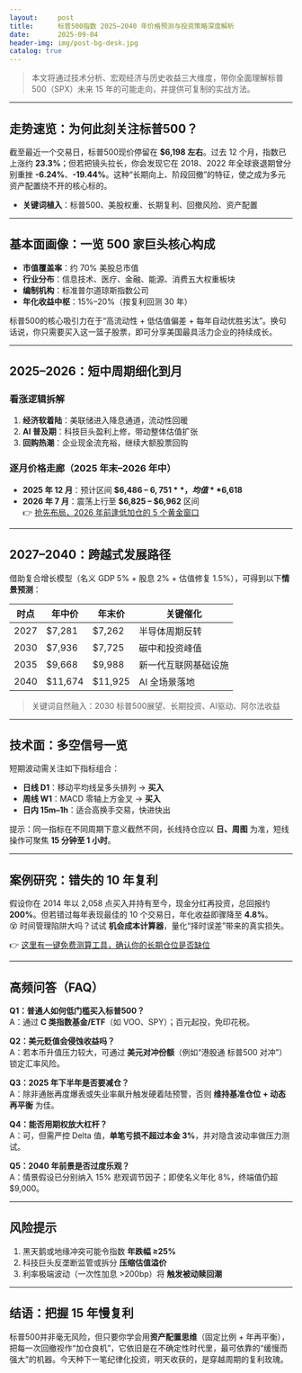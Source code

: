 ```yaml
---
layout:     post
title:      标普500指数 2025–2040 年价格预测与投资策略深度解析
date:       2025-09-04
header-img: img/post-bg-desk.jpg
catalog: true
---
```


> 本文将通过技术分析、宏观经济与历史收益三大维度，带你全面理解标普500（SPX）未来 15 年的可能走向，并提供可复制的实战方法。

---

## 走势速览：为何此刻关注标普500？

截至最近一个交易日，标普500现价停留在 **$6,198 左右**。过去 12 个月，指数已上涨约 **23.3%**；但若把镜头拉长，你会发现它在 2018、2022 年全球衰退期曾分别重挫 **-6.24%**、**-19.44%**。这种“长期向上、阶段回撤”的特征，使之成为多元资产配置绕不开的核心标的。

- **关键词植入**：标普500、美股权重、长期复利、回撤风险、资产配置

---

## 基本面画像：一览 500 家巨头核心构成

* **市值覆盖率**：约 70% 美股总市值  
* **行业分布**：信息技术、医疗、金融、能源、消费五大权重板块  
* **编制机构**：标准普尔道琼斯指数公司  
* **年化收益中枢**：15%–20%（按复利回测 30 年）  

标普500的核心吸引力在于“高流动性 + 低估值偏差 + 每年自动优胜劣汰”。换句话说，你只需要买入这一篮子股票，即可分享美国最具活力企业的持续成长。

---

## 2025–2026：短中周期细化到月

### 看涨逻辑拆解

1. **经济软着陆**：美联储进入降息通道，流动性回暖  
2. **AI 普及期**：科技巨头盈利上修，带动整体估值扩张  
3. **回购热潮**：企业现金流充裕，继续大额股票回购  

### 逐月价格走廊（2025 年末–2026 年中）

- **2025 年 12 月**：预计区间 **$6,486 – $6,751**，均值 **$6,618**  
- **2026 年 7 月**：震荡上行至 **$6,825 – $6,962** 区间  
👉 [抢先布局，2026 年前逢低加仓的 5 个黄金窗口](https://okxdog.com/)

---

## 2027–2040：跨越式发展路径

借助复合增长模型（名义 GDP 5% + 股息 2% + 估值修复 1.5%），可得到以下**情景预测**：

| 时点 | 年中价 | 年末价 | 关键催化 |
|---|---|---|---|
| 2027 | $7,281 | $7,262 | 半导体周期反转 |
| 2030 | $7,936 | $7,725 | 碳中和投资峰值 |
| 2035 | $9,668 | $9,988 | 新一代互联网基础设施 |
| 2040 | $11,674 | $11,925 | AI 全场景落地 |

> 关键词自然融入：2030 标普500展望、长期投资、AI驱动、阿尔法收益

---

## 技术面：多空信号一览

短期波动需关注如下指标组合：

- **日线 D1**：移动平均线呈多头排列 → **买入**  
- **周线 W1**：MACD 零轴上方金叉 → **买入**  
- **日内 15m–1h**：适合高换手交易，快进快出  

提示：同一指标在不同周期下意义截然不同，长线持仓应以 **日、周图** 为准，短线操作可聚焦 **15 分钟至 1 小时**。

---

## 案例研究：错失的 10 年复利

假设你在 2014 年以 2,058 点买入并持有至今，现金分红再投资，总回报约 **200%**。但若错过每年表现最佳的 10 个交易日，年化收益即骤降至 **4.8%**。  
😵 时间管理陷阱大吗？试试 **机会成本计算器**，量化“择时误差”带来的真实损失。

👉 [这里有一键免费测算工具，确认你的长期仓位是否缺位](https://okxdog.com/)

---

## 高频问答（FAQ）

**Q1：普通人如何低门槛买入标普500？**  
A：通过 **C 类指数基金/ETF**（如 VOO、SPY）；百元起投，免印花税。

**Q2：美元贬值会侵蚀收益吗？**  
A：若本币升值压力较大，可通过 **美元对冲份额**（例如“港股通 标普500 对冲”）锁定汇率风险。

**Q3：2025 年下半年是否要减仓？**  
A：除非通胀再度爆表或失业率飙升触发硬着陆预警，否则 **维持基准仓位 + 动态再平衡** 为佳。

**Q4：能否用期权放大杠杆？**  
A：可，但需严控 Delta 值，**单笔亏损不超过本金 3%**，并对隐含波动率做压力测试。

**Q5：2040 年前景是否过度乐观？**  
A：情景假设已分别纳入 15% 悲观调节因子；即使名义年化 8%，终端值仍超 $9,000。

---

## 风险提示

1. 黑天鹅或地缘冲突可能令指数 **年跌幅 ≥25%**  
2. 科技巨头反垄断监管或拆分 **压缩估值溢价**  
3. 利率极端波动（一次性加息 >200bp）将 **触发被动赎回潮**

---

## 结语：把握 15 年慢复利

标普500并非毫无风险，但只要你学会用**资产配置思维**（固定比例 + 年再平衡），把每一次回撤视作“加仓良机”，它依旧是在不确定性时代里，最可依靠的“缓慢而强大”的机器。今天种下一笔纪律化投资，明天收获的，是穿越周期的复利玫瑰。
